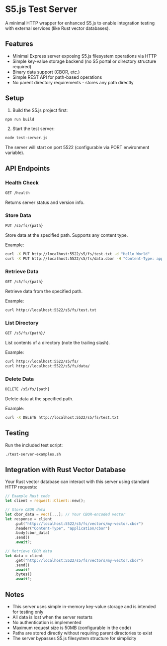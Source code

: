 # S5.js Test Server

A minimal HTTP wrapper for enhanced S5.js to enable integration testing with external services (like Rust vector databases).

## Features

- Minimal Express server exposing S5.js filesystem operations via HTTP
- Simple key-value storage backend (no S5 portal or directory structure required)
- Binary data support (CBOR, etc.)
- Simple REST API for path-based operations
- No parent directory requirements - stores any path directly

## Setup

1. Build the S5.js project first:
```bash
npm run build
```

2. Start the test server:
```bash
node test-server.js
```

The server will start on port 5522 (configurable via PORT environment variable).

## API Endpoints

### Health Check
```bash
GET /health
```
Returns server status and version info.

### Store Data
```bash
PUT /s5/fs/{path}
```
Store data at the specified path. Supports any content type.

Example:
```bash
curl -X PUT http://localhost:5522/s5/fs/test.txt -d "Hello World"
curl -X PUT http://localhost:5522/s5/fs/data.cbor -H "Content-Type: application/cbor" --data-binary @data.cbor
```

### Retrieve Data
```bash
GET /s5/fs/{path}
```
Retrieve data from the specified path.

Example:
```bash
curl http://localhost:5522/s5/fs/test.txt
```

### List Directory
```bash
GET /s5/fs/{path}/
```
List contents of a directory (note the trailing slash).

Example:
```bash
curl http://localhost:5522/s5/fs/
curl http://localhost:5522/s5/fs/data/
```

### Delete Data
```bash
DELETE /s5/fs/{path}
```
Delete data at the specified path.

Example:
```bash
curl -X DELETE http://localhost:5522/s5/fs/test.txt
```

## Testing

Run the included test script:
```bash
./test-server-examples.sh
```

## Integration with Rust Vector Database

Your Rust vector database can interact with this server using standard HTTP requests:

```rust
// Example Rust code
let client = reqwest::Client::new();

// Store CBOR data
let cbor_data = vec![...]; // Your CBOR-encoded vector
let response = client
    .put("http://localhost:5522/s5/fs/vectors/my-vector.cbor")
    .header("Content-Type", "application/cbor")
    .body(cbor_data)
    .send()
    .await?;

// Retrieve CBOR data
let data = client
    .get("http://localhost:5522/s5/fs/vectors/my-vector.cbor")
    .send()
    .await?
    .bytes()
    .await?;
```

## Notes

- This server uses simple in-memory key-value storage and is intended for testing only
- All data is lost when the server restarts
- No authentication is implemented
- Maximum request size is 50MB (configurable in the code)
- Paths are stored directly without requiring parent directories to exist
- The server bypasses S5.js filesystem structure for simplicity